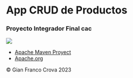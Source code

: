 # App CRUD de Productos

### Proyecto Integrador Final cac

<img src="https://maven.apache.org/images/maven-logo-black-on-white.png">

<ul>
  <li><a href="https://maven.apache.org/archetypes/maven-archetype-webapp/" target="_blank">Apache Maven Proyect<a/></li>
  <li><a href="https://www.apache.org/" target="_blank">Apache.org<a/></li>
</ul>




<p>&copy Gian Franco Crova 2023</p>
